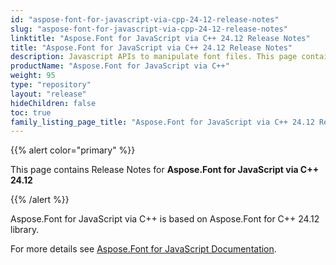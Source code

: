 ```yaml
---
id: "aspose-font-for-javascript-via-cpp-24-12-release-notes"
slug: "aspose-font-for-javascript-via-cpp-24-12-release-notes"
linktitle: "Aspose.Font for JavaScript via C++ 24.12 Release Notes"
title: "Aspose.Font for JavaScript via C++ 24.12 Release Notes"
description: Javascript APIs to manipulate font files. This page contains new Aspose.Font for JavaScript via C++ features, enhancement, and bug fixes in 2024, version 24.12.
productName: "Aspose.Font for JavaScript via C++"
weight: 95
type: "repository"
layout: "release"
hideChildren: false
toc: true
family_listing_page_title: "Aspose.Font for JavaScript via C++ 24.12 Release Notes"
---
```


{{% alert color="primary" %}}

This page contains Release Notes for **Aspose.Font for JavaScript via C++ 24.12**

{{% /alert %}}

Aspose.Font for JavaScript via C++ is based on Aspose.Font for C++ 24.12 library.

For more details see [Aspose.Font for JavaScript Documentation](https://docs.aspose.com/font/javascript-cpp/).

<!--## **Improvements and Changes**-->
